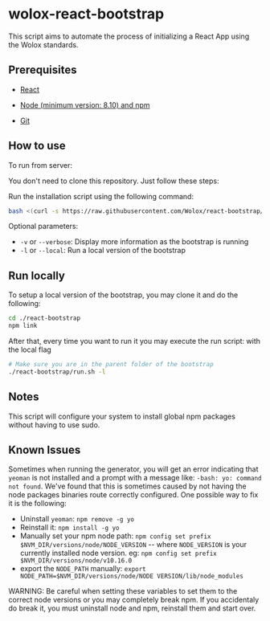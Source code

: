 wolox-react-bootstrap
==================

This script aims to automate the process of initializing a React App using the Wolox standards.

## Prerequisites

- [React](https://facebook.github.io/react/docs/getting-started.html)

- [Node (minimum version: 8.10) and npm](https://github.com/creationix/nvm#install-script)

- [Git](https://git-scm.com/book/en/v2/Getting-Started-Installing-Git)


## How to use

To run from server:

You don't need to clone this repository. Just follow these steps:

Run the installation script using the following command:

```bash
bash <(curl -s https://raw.githubusercontent.com/Wolox/react-bootstrap/development/run.sh)
```
Optional parameters:

- `-v` or `--verbose`: Display more information as the bootstrap is running
- `-l` or `--local`: Run a local version of the bootstrap

## Run locally

To setup a local version of the bootstrap, you may clone it and do the following:
```bash
cd ./react-bootstrap
npm link
```

After that, every time you want to run it you may execute the run script: with the local flag
```bash
# Make sure you are in the parent folder of the bootstrap
./react-bootstrap/run.sh -l
```

## Notes

This script will configure your system to install global npm packages without having to use sudo.


## Known Issues

Sometimes when running the generator, you will get an error indicating that `yeoman` is not installed and a prompt with a message like: `-bash: yo: command not found`. We've found that this is sometimes caused by not having the node packages binaries route correctly configured.
One possible way to fix it is the following:
- Uninstall `yeoman`: `npm remove -g yo`
- Reinstall it: `npm install -g yo`
- Manually set your npm node path: `npm config set prefix $NVM_DIR/versions/node/NODE_VERSION` -- where `NODE_VERSION` is your currently installed node version.
  eg: `npm config set prefix $NVM_DIR/versions/node/v10.16.0`
- export the `NODE_PATH` manually: `export NODE_PATH=$NVM_DIR/versions/node/NODE VERSION/lib/node_modules`

WARNING: Be careful when setting these variables to set them to the correct node versions or you may completely break npm. If you accidentaly do break it, you must uninstall node and npm, reinstall them and start over. 
